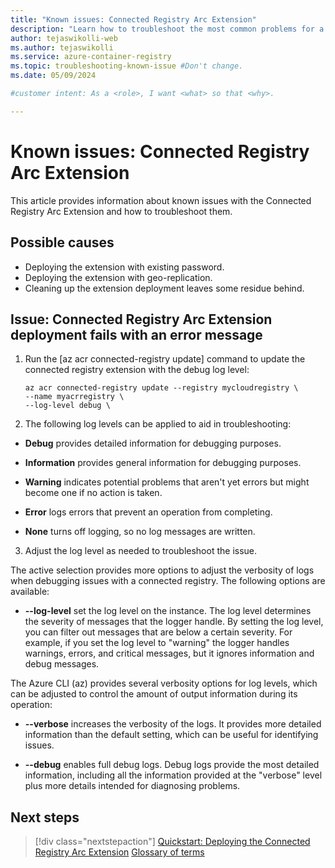 ```yaml
---
title: "Known issues: Connected Registry Arc Extension"
description: "Learn how to troubleshoot the most common problems for a Connected Registry Arc Extension and resolve issues with ease."
author: tejaswikolli-web
ms.author: tejaswikolli
ms.service: azure-container-registry
ms.topic: troubleshooting-known-issue #Don't change.
ms.date: 05/09/2024

#customer intent: As a <role>, I want <what> so that <why>.

---
```


# Known issues: Connected Registry Arc Extension

This article provides information about known issues with the Connected Registry Arc Extension and how to troubleshoot them.
   
## Possible causes

* Deploying the extension with existing password.
* Deploying the extension with geo-replication.
* Cleaning up the extension deployment leaves some residue behind. 

## Issue: Connected Registry Arc Extension deployment fails with an error message

1. Run the [az acr connected-registry update] command to update the connected registry extension with the debug log level:  

    ```azurecli
    az acr connected-registry update --registry mycloudregistry \ 
    --name myacrregistry \
    --log-level debug \   
    ```

2. The following log levels can be applied to aid in troubleshooting:
    
- **Debug** provides detailed information for debugging purposes.

- **Information** provides general information for debugging purposes.

- **Warning** indicates potential problems that aren't yet errors but might become one if no action is taken.

- **Error** logs errors that prevent an operation from completing.

- **None** turns off logging, so no log messages are written.

3. Adjust the log level as needed to troubleshoot the issue.
 
The active selection provides more options to adjust the verbosity of logs when debugging issues with a connected registry. The following options are available:

- **--log-level** set the log level on the instance. The log level determines the severity of messages that the logger handle. By setting the log level, you can filter out messages that are below a certain severity. For example, if you set the log level to "warning" the logger handles warnings, errors, and critical messages, but it ignores information and debug messages.

The Azure CLI (az) provides several verbosity options for log levels, which can be adjusted to control the amount of output information during its operation:

- **--verbose** increases the verbosity of the logs. It provides more detailed information than the default setting, which can be useful for identifying issues.

- **--debug** enables full debug logs. Debug logs provide the most detailed information, including all the information provided at the "verbose" level plus more details intended for diagnosing problems.

## Next steps

> [!div class="nextstepaction"]
> [Quickstart: Deploying the Connected Registry Arc Extension](quickstart-connected-registry-arc-cli.md)
> [Glossary of terms](connected-registry-glossary.md)